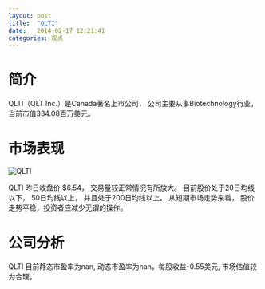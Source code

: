 ```yaml
---
layout: post
title:  "QLTI"
date:   2014-02-17 12:21:41
categories: 观点
---
```


# 简介
QLTI（QLT Inc.）是Canada著名上市公司，
公司主要从事Biotechnology行业，当前市值334.08百万美元。

# 市场表现

![QLTI](http://finviz.com/chart.ashx?t=QLTI&ty=c&ta=1&p=d&s=l)

QLTI 昨日收盘价 $6.54，
交易量较正常情况有所放大。
目前股价处于20日均线以下，
50日均线以上，
并且处于200日均线以上。
从短期市场走势来看，
股价走势平稳，投资者应减少无谓的操作。

# 公司分析
QLTI 目前静态市盈率为nan, 动态市盈率为nan，每股收益-0.55美元,
市场估值较为合理。
